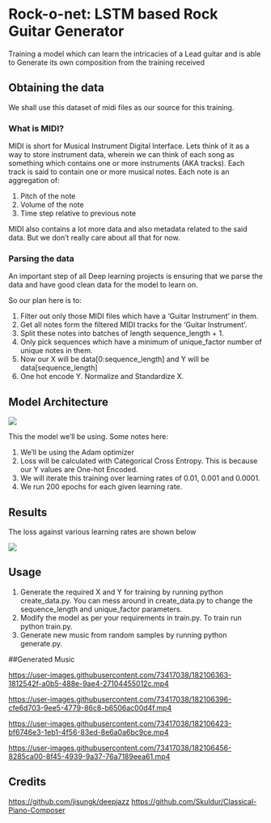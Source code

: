 # Rock-o-net: LSTM based Rock Guitar Generator
Training a model which can learn the intricacies of a Lead guitar and is able to Generate its own composition from the training received

## Obtaining the data
We shall use this dataset of midi files as our source for this training.

### What is MIDI?
MIDI is short for Musical Instrument Digital Interface. Lets think of it as a way to store instrument data, wherein we can think of each song as something which contains one or more instruments (AKA tracks). Each track is said to contain one or more musical notes. Each note is an aggregation of:

1. Pitch of the note
2. Volume of the note
3. Time step relative to previous note

MIDI also contains a lot more data and also metadata related to the said data. But we don’t really care about all that for now.

### Parsing the data 
An important step of all Deep learning projects is ensuring that we parse the data and have good clean data for the model to learn on.

So our plan here is to:

1. Filter out only those MIDI files which have a ‘Guitar Instrument’ in them.
2. Get all notes form the filtered MIDI tracks for the ‘Guitar Instrument’.
3. Split these notes into batches of length sequence_length + 1.
4. Only pick sequences which have a minimum of unique_factor number of unique notes in them.
5. Now our X will be data[0:sequence_length] and Y will be data[sequence_length]
6. One hot encode Y. Normalize and Standardize X.

## Model Architecture

![](https://github.com/dunnus/Rock-o-net/blob/main/object/model.png)

This the model we’ll be using. Some notes here:

1. We’ll be using the Adam optimizer
2. Loss will be calculated with Categorical Cross Entropy. This is because our Y values are One-hot Encoded.
3. We will iterate this training over learning rates of 0.01, 0.001 and 0.0001.
4. We run 200 epochs for each given learning rate.

## Results

The loss against various learning rates are shown below

![](https://github.com/dunnus/Rock-o-net/blob/main/object/losschart.png)

## Usage
1. Generate the required X and Y for training by running python create_data.py. You can mess around in create_data.py to change the sequence_length and unique_factor parameters.
2. Modify the model as per your requirements in train.py. To train run python train.py.
3. Generate new music from random samples by running python generate.py.

##Generated Music


https://user-images.githubusercontent.com/73417038/182106363-1812542f-a0b5-488e-9ae4-27104455012c.mp4


https://user-images.githubusercontent.com/73417038/182106396-cfe6d703-9ee5-4779-86c8-b6506ac00d4f.mp4


https://user-images.githubusercontent.com/73417038/182106423-bf6746e3-1eb1-4f56-83ed-8e6a0a6bc9ce.mp4


https://user-images.githubusercontent.com/73417038/182106456-8285ca00-8f45-4939-9a37-76a7189eea61.mp4


## Credits
https://github.com/jisungk/deepjazz
https://github.com/Skuldur/Classical-Piano-Composer
